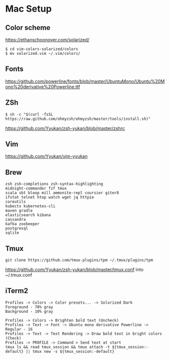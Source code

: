 # Mac Setup

## Color scheme
https://ethanschoonover.com/solarized/

``` 
$ cd vim-colors-solarized/colors
$ mv solarized.vim ~/.vim/colors/
```

## Fonts
https://github.com/powerline/fonts/blob/master/UbuntuMono/Ubuntu%20Mono%20derivative%20Powerline.ttf

## ZSh
```
$ sh -c "$(curl -fsSL https://raw.github.com/ohmyzsh/ohmyzsh/master/tools/install.sh)"
```
https://github.com/Yyukan/zsh-yukan/blob/master/zshrc

## Vim
https://github.com/Yyukan/vim-yyukan

## Brew
```
zsh zsh-completions zsh-syntax-highlighting
midnight-commander fzf tmux           
scala sbt bloop mill ammonite-repl coursier giter8                  
ifstat telnet htop watch wget jq httpie
coreutils        
kubectx kubernetes-cli
maven gradle 
elasticsearch kibana
cassandra
kafka zookeeper
postgresql
sqlite
```
## Tmux

```
git clone https://github.com/tmux-plugins/tpm ~/.tmux/plugins/tpm
```
https://github.com/Yyukan/zsh-yukan/blob/master/tmux.conf into ~/.tmux.conf

## iTerm2
```
Profiles -> Colors -> Color presets... -> Solorized Dark 
Foreground - 70% gray
Background - 10% gray 

Profiles -> Colors -> Brighten bold text (Uncheck)
Profiles -> Text -> Font -> Ubuntu mono derivative Powerline -> Regular - 16
Profiles -> Text -> Text Rendering -> Draw bold text in bright colors (Check)
Profiles -> PROFILE -> Command > Send text at start
tmux ls && read tmux_session && tmux attach -t ${tmux_session:-default} || tmux new -s ${tmux_session:-default}
```


